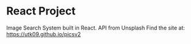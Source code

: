 # React Project
Image Search System built in React.
API from Unsplash
Find the site at:  https://utk09.github.io/picsv2
